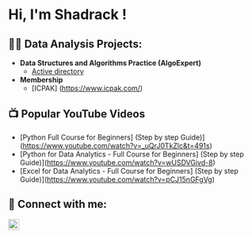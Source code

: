<h1>Hi, I'm Shadrack ! </h1>

<h2>👨‍💻 Data Analysis Projects:</h2>

- <b>Data Structures and Algorithms Practice (AlgoExpert)</b>
  - [Active directory](https://github.com/joshmadakor1/Algorithms-Practice)
- <b>Membership</b>
    - [ICPAK]  (https://www.icpak.com/)

<h2>📺 Popular YouTube Videos</h2>

- [Python Full Course for Beginners] (Step by step Guide)](https://www.youtube.com/watch?v=_uQrJ0TkZlc&t=491s)
- [Python for Data Analytics - Full Course for Beginners] (Step by step Guide)](https://www.youtube.com/watch?v=wUSDVGivd-8)
- [Excel for Data Analytics - Full Course for Beginners] (Step by step Guide)](https://www.youtube.com/watch?v=pCJ15nGFgVg)


<h2> 🤳 Connect with me:</h2>

[<img align="left" alt="ShadrackKwambaiKipruto | LinkedIn" width="22px" src="https://cdn.jsdelivr.net/npm/simple-icons@v3/icons/linkedin.svg" />][linkedin]


[linkedin]: www.linkedin.com/in/shadrack-kwambai-kipruto

<!--
**ShadrackKwambaiKipruto/ShadrackKwambaiKipruto** is a ✨ _special_ ✨ repository because its `README.md` (this file) appears on your GitHub profile.

Here are some ideas to get you started:

- 🔭 I’m currently working on ...
- 🌱 I’m currently learning ...
- 👯 I’m looking to collaborate on ...
- 🤔 I’m looking for help with ...
- 💬 Ask me about ...
- 📫 How to reach me: ...
- 😄 Pronouns: ...
- ⚡ Fun fact: ...
-->
